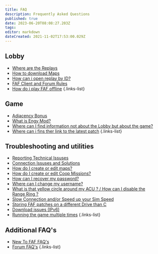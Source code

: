 ```yaml
---
title: FAQ
description: Frequently Asked Questions
published: true
date: 2023-06-20T08:08:27.203Z
tags: 
editor: markdown
dateCreated: 2021-11-02T17:53:00.029Z
---
```


## Lobby
- [Where are the Replays](/FAQ/Replays)
- [How to download Maps](/Play/Client/Map-&-Mod-Vault#map-vault)
- [How can i open replay by ID?](/Play/Client/Replays-&-Live-Games#online-vault)
- [FAF Client and Forum Rules](/Play/FAF-Rules)
- [How do i play FAF offline](/FAQ/Offline)
{.links-list}

## Game
- [Adjacency Bonus](/Play/Learning/Adjacency-Bonus)
- [What is Engy Mod?](/Game-Modifications-(Mods)#engy-mod)
- [Where can I find information not about the Lobby but about the game?](/Learning)
- [Where can i fins ther link to the latest patch](http://patchnotes.faforever.com/)
{.links-list}

## Troubleshooting and utilities
- [Reporting Technical Issuses](/FAQ/Reporting-Issuses)
- [Connection Issuses and Solutions](/FAQ/Connection-Issuses-and-Solutions)
- [How do I create or edit maps?](/FA-Forever-Map-Editor)
- [How do I create or edit Coop Missions?](/Mission-Scripting)
- [How can I recover my password?](https://faforever.com/account/password/reset)
- [Where can I change my username?](https://www.faforever.com/account/username/change)
- [What is that yellow circle around my ACU ? / How can I disable the Range Ring ?](/FAQ/Range-Rings)
- [Slow Connection and/or Speed up your Sim Speed](/FAQ/Slow-Connection-Speed&Sim)
- [Storing FAF patches on a different Drive than C](/FAQ/Storing-FAF-patches-on-a-different-Drive-than-C)
- [Download issues (IPv6)](/FAQ/Download-issues-(IPv6))
- [Running the game multiple times](/FAQ/Running-the-game-multiple-times)
{.links-list}

## Additional FAQ's
- [New To FAF FAQ's](https://wiki.faforever.com/en/New-To-FAF)
- [Forum FAQ's](https://forum.faforever.com/category/18/frequently-asked-questions)
{.links-list}
